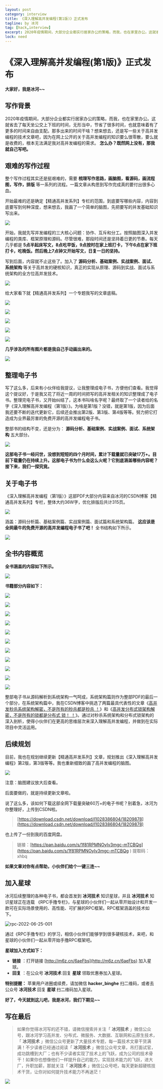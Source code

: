 ```yaml
---
layout: post
category: interview
title: 《深入理解高并发编程(第1版)》正式发布
tagline: by 冰河
tag: [hack,interview]
excerpt: 2020年疫情期间，大部分企业都实行居家办公的策略，而我，也在家里办公。这就省去了每天坐公交上下班的时间，无形当中，节省了很多时间，也就意味着有了更多的时间来自由支配。那多出来的时间干啥？想来想去，还是写一些关于高并发编程的技术文章吧，因为在网上公开的关于高并发编程的知识要么很零散，要么就是收费的，根本无法满足我对高并发编程的需求。 **怎么办？既然网上没有，那我就自己写吧。**
lock: need
---
```


# 《深入理解高并发编程(第1版)》正式发布
**大家好，我是冰河~~**

## 写作背景

2020年疫情期间，大部分企业都实行居家办公的策略，而我，也在家里办公。这就省去了每天坐公交上下班的时间，无形当中，节省了很多时间，也就意味着有了更多的时间来自由支配。那多出来的时间干啥？想来想去，还是写一些关于高并发编程的技术文章吧，因为在网上公开的关于高并发编程的知识要么很零散，要么就是收费的，根本无法满足我对高并发编程的需求。 **怎么办？既然网上没有，那我就自己写吧。**

## 艰难的写作过程

整个写作过程其实还是挺艰难的，需要 **梳理写作思路，画脑图，看源码，画流程图，写作，排版** 等一系列的流程。一篇文章从构思到写作完成真的要付出很多心血。

开始最难的还是确定【精通高并发系列】专栏的范围，到底要写哪些内容，内容到底要写到何种深度，想来想去，我画了一个简单的脑图，先把要写的并发基础知识写出来。

![](https://img-blog.csdnimg.cn/2020032510405471.jpg)

开始，我就先写并发编程的三大核心问题：协作、互斥和分工。按照脑图深入并发编程的类库、框架原理和源码。尽管很难，那段时间还是坚持着日更的节奏。每天几乎都是 **5点半起床写文，8点吃早饭，9点按时在家上班打卡，下午6点在家下班打卡，吃晚饭。然后晚上7点钟又开始写文，日复一日的坚持。**

写到后面，内容就不止这些了。加入了 **源码分析、基础案例、实战案例、面试、系统架构** 等关于高并发的硬核知识，真正的实现从原理、源码到实战、面试与系统架构的全方位高并发技术。

![](https://img-blog.csdnimg.cn/20201029010008616.jpg)

给大家看下就【精通高并发系列】一个专题我写的文章底稿。

![](https://img-blog.csdnimg.cn/2021043001001598.png)


![](https://img-blog.csdnimg.cn/20210430010023858.png)


![](https://img-blog.csdnimg.cn/20210430010034467.png)


![](https://img-blog.csdnimg.cn/20210430010044355.png)


![](https://img-blog.csdnimg.cn/20210430010057641.png)


**几乎涉及的所有图片都是我自己手动画出来的。**

![](https://img-blog.csdnimg.cn/20210430010109725.png)


## 整理电子书

写了这么多，后来有小伙伴给我提议，让我整理成电子书，方便他们查看。我觉得这个提议好，于是我又花了将近一周的时间把写的高并发相关的知识整理成了电子书。整理完电子书，又开始纠结了，这本书叫啥名字呢？最终取了一个读者给的名字《深入理解高并发编程（第1版）》。为啥是第1版？没错，就是第1版，因为后面我还要不断的迭代更新它，后续还会推出第2版、第3版、第4版等等。努力把它打造成为业界最厉害的免费开源的高并发编程电子书。

整部书的结构不变，还是分为： **源码分析、基础案例、实战案例、面试、系统架构** 五大部分。

![](https://img-blog.csdnimg.cn/20201029010008616.jpg)



**这部电子书一经问世，没想到短短的四个月时间，累计下载量就已突破17万+。目前下载量仍在持续上升。这部电子书为什么会这么火呢？它到底涵盖哪些内容呢？接下来，我们一探究竟。** 

## 关于电子书

《深入理解高并发编程（第1版）》这部PDF大部分内容来自冰河的CSDN博客【精通高并发系列】专栏，整体大约36W字，优化排版后共计315页。

![](https://img-blog.csdnimg.cn/20210327002820208.png)


涵盖：源码分析篇、基础案例篇、实战案例篇、面试篇和系统架构篇。 **这应该是全网最牛的免费开源的高并发编程电子书了吧！** 全书结构如下所示。

![](https://img-blog.csdnimg.cn/20201029010008616.jpg)


## 全书内容概览

**全书涵盖的内容如下所示。**

![](https://img-blog.csdnimg.cn/20210327002830968.png)

**书籍部分内容如下：**

![](https://img-blog.csdnimg.cn/2021032700290715.png)

![](https://img-blog.csdnimg.cn/20210327002915883.png)

![](https://img-blog.csdnimg.cn/20210327002926731.png)

![](https://img-blog.csdnimg.cn/20210327002935131.png)


![](https://img-blog.csdnimg.cn/20210327003040172.png)

![](https://img-blog.csdnimg.cn/20210327003023763.png)

![](https://img-blog.csdnimg.cn/20210327003053568.png)

![](https://img-blog.csdnimg.cn/20210327003102601.png)


![](https://img-blog.csdnimg.cn/20210327003111812.png)

![](https://img-blog.csdnimg.cn/20210327003121478.png)


![](https://img-blog.csdnimg.cn/20210327003129672.png)

整部电子书从源码解析到系统架构一气呵成，系统架构篇则作为整部PDF的最后一个部分，在系统架构篇中，我在CSDN博客中挑选了两篇最具代表性的文章《[高并发秒杀系统架构解密，不是所有的秒杀都是秒杀  ！](https://binghe.blog.csdn.net/article/details/109064612)》和《[高并发分布式锁架构解密，不是所有的锁都是分布式
锁！  ！](https://binghe.blog.csdn.net/article/details/109151783)》。通过对秒杀系统架构和分布式锁架构的深入剖析，使得小伙伴们在更高的思维层次来深入理解高并发编程，并做到在实际项目中灵活运用。

## 后续规划

目前，我也在规划继续更新【精通高并发系列】文章，规划推出《深入理解高并发编程》第2版，第3版等等。我也重新细致的画了高并发编程的脑图。

![](https://img-blog.csdnimg.cn/20210430010314218.png)



注意：脑图建议放大后查看。

后面要做的，就是持续更新文章啦。

说了这么多，该如何下载这部全网下载量突破60万+的电子书呢？别着急，冰河为你整理好，上传到CSDN啦。

> [https://download.csdn.net/download/l1028386804/18209878](https://download.csdn.net/download/l1028386804/18209878)

也上传了一份到我的百度网盘。

> 链接：[https://pan.baidu.com/s/1f81RPMNOyIv3mgc-mTCBQg](https://pan.baidu.com/s/1f81RPMNOyIv3mgc-mTCBQg ) 
> 提取码：xhbq

**如果文章对你有点帮助，小伙伴们给个一键三连~~**

## 加入星球

冰河后续整理的各种电子书，都会首发到 **冰河技术** 知识星球，并且 **冰河技术** 知识星球正在连载 《RPC手撸专栏》，与星球的小伙伴们一起从零开始设计和开发一款可在实际场景使用的、高性能、可扩展的RPC框架。RPC框架涵盖的技术如下。

![rpc-2022-06-25-001](https://binghe.gitcode.host/assets/images/microservices/springcloudalibaba/rpc-2022-06-25-001.png)

通过《RPC手撸专栏》的学习，相信小伙伴们能够学到很多硬核技术，来吧，和星球的小伙伴们一起从零开始手撸RPC框架吧。

**星球加入方式如下：**

* **链接** ：打开链接 [http://m6z.cn/6aeFbs](http://m6z.cn/6aeFbs) 加入星球。
* **回复** ：在公众号 **冰河技术** 回复 **星球** 领取优惠券加入星球。

**特别提醒：** 苹果用户进圈或续费，请加微信 **hacker_binghe** 扫二维码，或者去公众号 **冰河技术** 回复 **星球** 扫二维码加入星球。

**好了，今天就到这儿吧，我是冰河，我们下期见~~**


## 写在最后

> 如果你觉得冰河写的还不错，请微信搜索并关注「 **冰河技术** 」微信公众号，跟冰河学习高并发、分布式、微服务、大数据、互联网和云原生技术，「 **冰河技术** 」微信公众号更新了大量技术专题，每一篇技术文章干货满满！不少读者已经通过阅读「 **冰河技术** 」微信公众号文章，吊打面试官，成功跳槽到大厂；也有不少读者实现了技术上的飞跃，成为公司的技术骨干！如果你也想像他们一样提升自己的能力，实现技术能力的飞跃，进大厂，升职加薪，那就关注「 **冰河技术** 」微信公众号吧，每天更新超硬核技术干货，让你对如何提升技术能力不再迷茫！


![](https://img-blog.csdnimg.cn/20200906013715889.png)